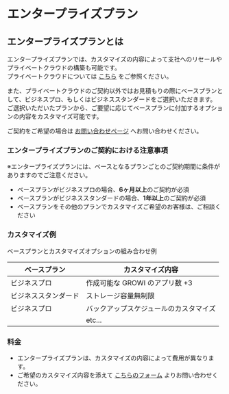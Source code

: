 # エンタープライズプラン

## エンタープライズプランとは

エンタープライズプランでは、カスタマイズの内容によって支社へのリセールやプライベートクラウドの構築も可能です。  
プライベートクラウドについては [こちら](/ja/cloud/private-cloud.html) をご参照ください。

また、プライベートクラウドのご契約以外ではお見積もりの際にベースプランとして、ビジネスプロ、もしくはビジネススタンダードをご選択いただきます。  
ご選択いただいたプランから、ご要望に応じてベースプランに付加するオプションの内容をカスタマイズ可能です。

ご契約をご希望の場合は [お問い合わせページ](https://growicloud.atlassian.net/servicedesk/customer/portal/1) へお問い合わせください。

### エンタープライズプランのご契約における注意事項

※エンタープライズプランには、ベースとなるプランごとのご契約期間に条件がありますのでご注意ください。

- ベースプランがビジネスプロの場合、**6ヶ月以上**のご契約が必須
- ベースプランがビジネススタンダードの場合、**1年以上**のご契約が必須
- ベースプランをその他のプランでカスタマイズご希望のお客様は、ご相談ください

### カスタマイズ例
<!-- textlint-disable weseek/ja-no-mixed-period -->
ベースプランとカスタマイズオプションの組み合わせ例
<!-- textlint-enable weseek/ja-no-mixed-period -->
| ベースプラン         | カスタマイズ内容                       |
| -------------------- | -------------------------------------- |
| ビジネスプロ         | 作成可能な GROWI のアプリ数 +3         |
| ビジネススタンダード | ストレージ容量無制限                   |
| ビジネスプロ         | バックアップスケジュールのカスタマイズ |
|                      | etc...                                 |

### 料金

- エンタープライズプランは、カスタマイズの内容によって費用が異なります。
- ご希望のカスタマイズ内容を添えて [こちらのフォーム](https://growicloud.atlassian.net/servicedesk/customer/portal/1) よりお問い合わせください。
